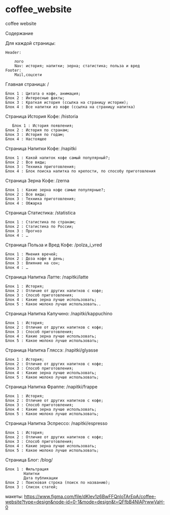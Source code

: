 # coffee_website
coffee website

Содержание

Для каждой страницы:

	Header:
 
		лого
		Nav: история; напитки; зерна; статистика; польза и вред 
	Footer:
		Mail,соцсети
		
Главная страница: /

	Блок 1 : Цитата о кофе, анимация;
	Блок 2 : Интересные факты;
	Блок 3 : Краткая история (ссылка на страницу истории);
	Блок 4 : Все напитки из кофе (ссылка на страницу напитка)
 
Страница История Кофе: /historia

       Блок 1 : История появления;
	Блок 2 : История по странам;
	Блок 3 : История по годам;
	Блок 4 : Настоящее
 
Страница Напитки Кофе: /napitki

	Блок 1 : Какой напиток кофе самый популярный?;
	Блок 2 : Все виды;
	Блок 3 : Техника приготовления;
	Блок 4 : Блок поиска напитка по крепости, по способу приготовления 
 		
Страница Зерна Кофе: /zerna

	Блок 1 : Какие зерна кофе самые популярные?;
	Блок 2 : Все виды;
	Блок 3 : Техника приготовления;
	Блок 4 : Обжарка
 
Страница Статистика: /statistica

	Блок 1 : Статистика по странам;
	Блок 2 : Статистика по России;
	Блок 3 : Прогноз 
	Блок 4 : …
 
Страница Польза и Вред Кофе: /polza_i_vred

	Блок 1 : Мнения вречей;
	Блок 2 : Доза кофе в день;
	Блок 3 : Влияние на сон;
	Блок 4 : …

 Страница Напитка Латте: /napitki/latte

	Блок 1 : История;
	Блок 2 : Отличие от других напитков с кофе;
	Блок 3 : Способ приготовления;
	Блок 4 : Какие зерна лучше использовать;
 	Блок 5 : Какое молоко лучше использовать..
  
   Страница Напитка Капучино: /napitki/kappuchino

	Блок 1 : История;
	Блок 2 : Отличие от других напитков с кофе;
	Блок 3 : Способ приготовления;
	Блок 4 : Какие зерна лучше использовать;
 	Блок 5 : Какое молоко лучше использовать;

  Страница Напитка Гляссэ: /napitki/glyasse

	Блок 1 : История;
	Блок 2 : Отличие от других напитков с кофе;
	Блок 3 : Способ приготовления;
	Блок 4 : Какие зерна лучше использовать;
 	Блок 5 : Какое молоко лучше использовать;
   
   Страница Напитка Фраппе: /napitki/frappe

	Блок 1 : История;
	Блок 2 : Отличие от других напитков с кофе;
	Блок 3 : Способ приготовления;
	Блок 4 : Какие зерна лучше использовать;
 	Блок 5 : Какое молоко лучше использовать;
   
   Страница Напитка Эспрессо: /napitki/espresso

	Блок 1 : История;
	Блок 2 : Отличие от других напитков с кофе;
	Блок 3 : Способ приготовления;
	Блок 4 : Какие зерна лучше использовать;
 	Блок 5 : Какое молоко лучше использовать;

  Страница Блог: /blog/

	Блок 1 : Фильтрация
			Напитки
			Дата публикации
	Блок 2 : Поисковая строка (поиск по названию);
 	Блок 3 : Список статей;
макеты: https://www.figma.com/file/dKIev1z6BwFFQnloTArEpA/coffee-website?type=design&node-id=0-1&mode=design&t=QFfbB4NlAPrwwVaH-0

        






	
	

	

